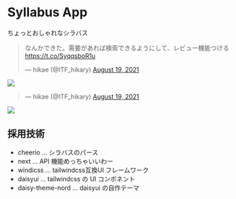 # Syllabus App

ちょっとおしゃれなシラバス

<blockquote class="twitter-tweet"><p lang="ja" dir="ltr">なんかできた。需要があれば検索できるようにして、レビュー機能つける<a href="https://t.co/SyqqsboR1u">https://t.co/SyqqsboR1u</a></p>&mdash; hikae (@ITF_hikary) <a href="https://twitter.com/ITF_hikary/status/1428266581168050182?ref_src=twsrc%5Etfw">August 19, 2021</a></blockquote>

![](https://pbs.twimg.com/media/E9I4qm6VEAEQzXU?format=jpg)

<blockquote class="twitter-tweet"><p lang="und" dir="ltr"></p>&mdash; hikae (@ITF_hikary) <a href="https://twitter.com/ITF_hikary/status/1428302587128782862?ref_src=twsrc%5Etfw">August 19, 2021</a></blockquote>

![](https://pbs.twimg.com/media/E9JZnfgUcAAF_JR?format=jpg)

## 採用技術

- cheerio ... シラバスのパース
- next ... API 機能めっちゃいいわー
- windicss ... tailwindcss互換UI フレームワーク
- daisyui ... tailwindcss の UI コンポネント
- daisy-theme-nord ... daisyui の自作テーマ
